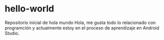 # hello-world
Repositorio inicial de hola mundo
Hola, me gusta todo lo relacionado con programción y actualmente estoy en el proceso de aprendizaje en Android Studio.
